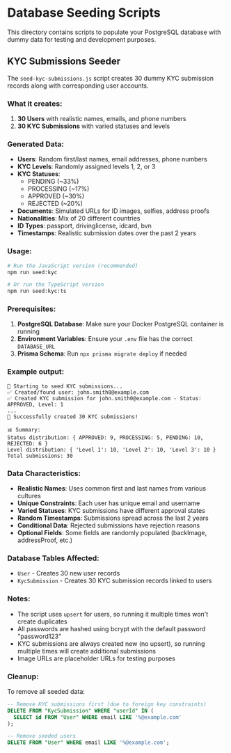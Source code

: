 # Database Seeding Scripts

This directory contains scripts to populate your PostgreSQL database with dummy data for testing and development purposes.

## KYC Submissions Seeder

The `seed-kyc-submissions.js` script creates 30 dummy KYC submission records along with corresponding user accounts.

### What it creates:

1. **30 Users** with realistic names, emails, and phone numbers
2. **30 KYC Submissions** with varied statuses and levels

### Generated Data:

- **Users**: Random first/last names, email addresses, phone numbers
- **KYC Levels**: Randomly assigned levels 1, 2, or 3
- **KYC Statuses**:
  - PENDING (~33%)
  - PROCESSING (~17%)
  - APPROVED (~30%)
  - REJECTED (~20%)
- **Documents**: Simulated URLs for ID images, selfies, address proofs
- **Nationalities**: Mix of 20 different countries
- **ID Types**: passport, drivinglicense, idcard, bvn
- **Timestamps**: Realistic submission dates over the past 2 years

### Usage:

```bash
# Run the JavaScript version (recommended)
npm run seed:kyc

# Or run the TypeScript version
npm run seed:kyc:ts
```

### Prerequisites:

1. **PostgreSQL Database**: Make sure your Docker PostgreSQL container is running
2. **Environment Variables**: Ensure your `.env` file has the correct `DATABASE_URL`
3. **Prisma Schema**: Run `npx prisma migrate deploy` if needed

### Example output:

```
🌱 Starting to seed KYC submissions...
✅ Created/found user: john.smith0@example.com
✅ Created KYC submission for john.smith0@example.com - Status: APPROVED, Level: 1
...
🎉 Successfully created 30 KYC submissions!

📊 Summary:
Status distribution: { APPROVED: 9, PROCESSING: 5, PENDING: 10, REJECTED: 6 }
Level distribution: { 'Level 1': 10, 'Level 2': 10, 'Level 3': 10 }
Total submissions: 30
```

### Data Characteristics:

- **Realistic Names**: Uses common first and last names from various cultures
- **Unique Constraints**: Each user has unique email and username
- **Varied Statuses**: KYC submissions have different approval states
- **Random Timestamps**: Submissions spread across the last 2 years
- **Conditional Data**: Rejected submissions have rejection reasons
- **Optional Fields**: Some fields are randomly populated (backImage, addressProof, etc.)

### Database Tables Affected:

- `User` - Creates 30 new user records
- `KycSubmission` - Creates 30 KYC submission records linked to users

### Notes:

- The script uses `upsert` for users, so running it multiple times won't create duplicates
- All passwords are hashed using bcrypt with the default password "password123"
- KYC submissions are always created new (no upsert), so running multiple times will create additional submissions
- Image URLs are placeholder URLs for testing purposes

### Cleanup:

To remove all seeded data:

```sql
-- Remove KYC submissions first (due to foreign key constraints)
DELETE FROM "KycSubmission" WHERE "userId" IN (
  SELECT id FROM "User" WHERE email LIKE '%@example.com'
);

-- Remove seeded users
DELETE FROM "User" WHERE email LIKE '%@example.com';
```